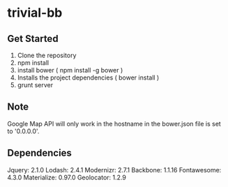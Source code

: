 # trivial-bb

Get Started
-----------------------
1. Clone the repository
2. npm install
3. install bower ( npm install -g bower )
4. Installs the project dependencies ( bower install )
5. grunt server


Note
-----------------------
Google Map API will only work in the hostname in
the bower.json file is set to '0.0.0.0'.

Dependencies
-----------------------
Jquery: 2.1.0
Lodash: 2.4.1
Modernizr: 2.7.1
Backbone: 1.1.16
Fontawesome: 4.3.0
Materialize: 0.97.0
Geolocator: 1.2.9
